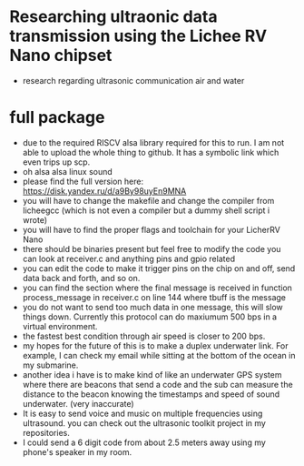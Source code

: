 # Researching ultraonic data transmission using the Lichee RV Nano chipset
- research regarding ultrasonic communication air and water
# full package
- due to the required RISCV alsa library required for this to run. I am not able to upload the whole thing to github. It has a symbolic link which even trips up scp.
- oh alsa alsa linux sound
- please find the full version here: https://disk.yandex.ru/d/a9By98uyEn9MNA
- you will have to change the makefile and change the compiler from licheegcc (which is not even a compiler but a dummy shell script i wrote)
- you will have to find the proper flags and toolchain for your LicherRV Nano 
- there should be binaries present but feel free to modify the code you can look at receiver.c and anything pins and gpio related
- you can edit the code to make it trigger pins on the chip on and off, send data back and forth, and so on.
- you can find the section where the final message is received in function process_message in receiver.c on line 144 where tbuff is the message
- you do not want to send too much data in one message, this will slow things down. Currently this protocol can do maxiumum 500 bps in a virtual environment.
- the fastest best condition through air speed is closer to 200 bps.
- my hopes for the future of this is to make a duplex underwater link. For example, I can check my email while sitting at the bottom of the ocean in my submarine.
- another idea i have is to make kind of like an underwater GPS system where there are beacons that send a code and the sub can measure the distance to the beacon knowing the timestamps and speed of sound underwater. (very inaccurate)
- It is easy to send voice and music on multiple frequencies using ultrasound. you can check out the ultrasonic toolkit project in my repositories.
- I could send a 6 digit code from about 2.5 meters away using my phone's speaker in my room.

